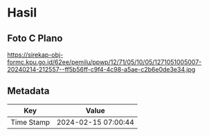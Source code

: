 # Hasil

## Foto C Plano

https://sirekap-obj-formc.kpu.go.id/62ee/pemilu/ppwp/12/71/05/10/05/1271051005007-20240214-212557--ff5b56ff-c9f4-4c98-a5ae-c2b6e0de3e34.jpg


## Metadata

| Key        | Value               |
| ---------- | ------------------- |
| Time Stamp | 2024-02-15 07:00:44 |



